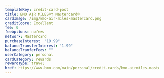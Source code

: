 ```yaml
---
templateKey: credit-card-post
title: BMO AIR MILES®† Mastercard®
cardImage: /img/bmo-air-miles-mastercard.png
creditScore: Excellent
fee: 0
feeOptions: nofees
network: Mastercard
purchaseInterest: "19.99"
balanceTransferInterest: "1.99"
balanceTranferFees: ""
userCategory: personal
cardCategory: rewards
rewardType: travel
href: https://www.bmo.com/main/personal/credit-cards/bmo-airmiles-mastercard/
---
```

